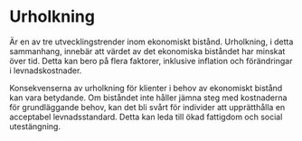 # Urholkning

Är en av tre utvecklingstrender inom ekonomiskt bistånd. Urholkning, i detta sammanhang, innebär att värdet av det ekonomiska biståndet har minskat över tid. Detta kan bero på flera faktorer, inklusive inflation och förändringar i levnadskostnader.

Konsekvenserna av urholkning för klienter i behov av ekonomiskt bistånd kan vara betydande. Om biståndet inte håller jämna steg med kostnaderna för grundläggande behov, kan det bli svårt för individer att upprätthålla en acceptabel levnadsstandard. Detta kan leda till ökad fattigdom och social utestängning.